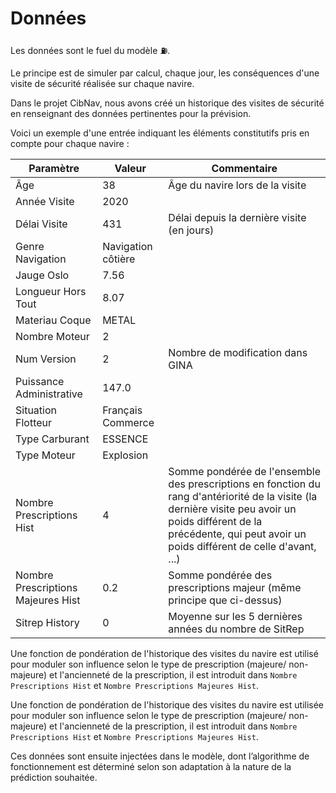 # Données

Les données sont le fuel du modèle :fuelpump:.

Le principe est de simuler par calcul, chaque jour, les conséquences d'une visite de sécurité réalisée sur chaque navire.

Dans le projet CibNav, nous avons créé un historique des visites de sécurité 
en renseignant des données pertinentes pour la prévision.

Voici un exemple d'une entrée indiquant les éléments constitutifs pris en compte pour chaque navire :

| Paramètre | Valeur | Commentaire |
| --- |  --- | --- |
| Âge | 38 | Âge du navire lors de la visite|
| Année Visite | 2020 | |
| Délai Visite | 431 | Délai depuis la dernière visite (en jours) |
| Genre Navigation | Navigation côtière | |
| Jauge Oslo | 7.56 | |
| Longueur Hors Tout | 8.07 | |
| Materiau Coque | METAL | |
| Nombre Moteur | 2 | |
| Num Version | 2 | Nombre de modification dans GINA|
| Puissance Administrative | 147.0 | |
| Situation Flotteur | Français Commerce | |
| Type Carburant | ESSENCE | |
| Type Moteur | Explosion | |
| Nombre Prescriptions Hist | 4 | Somme pondérée de l'ensemble des prescriptions en fonction du rang d'antériorité de la visite (la dernière visite peu avoir un poids différent de la précédente, qui peut avoir un poids différent de celle d'avant, ...) |
| Nombre Prescriptions Majeures Hist | 0.2 | Somme pondérée des prescriptions majeur (même principe que ci-dessus) |
| Sitrep History | 0  | Moyenne sur les 5 dernières années du nombre de SitRep |

Une fonction de pondération de l'historique des visites du navire est utilisé pour moduler son influence selon le type de prescription (majeure/ non- majeure) et l'ancienneté de la prescription, 
il est introduit dans `Nombre Prescriptions Hist` et `Nombre Prescriptions Majeures Hist`. 

Une fonction de pondération de l'historique des visites du navire est utilisée pour moduler son influence selon 
le type de prescription (majeure/ non- majeure) et l'ancienneté de la prescription, 
il est introduit dans `Nombre Prescriptions Hist` et `Nombre Prescriptions Majeures Hist`. 

Ces données sont ensuite injectées dans le modèle, dont l’algorithme de fonctionnement est déterminé 
selon son adaptation à la nature de la prédiction souhaitée.
